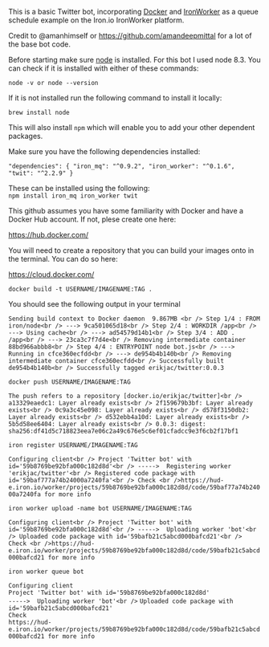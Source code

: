 This is a basic Twitter bot, incorporating <a href="https://docs.docker.com">Docker</a> and <a href="http://dev.iron.io/worker/getting_started/">IronWorker</a> as a queue schedule example on the Iron.io IronWorker platform.

Credit to @amanhimself or  https://github.com/amandeepmittal for a lot of the base bot code.

Before starting make sure <a href="https://nodejs.org/en/download/package-manager/">node</a> is installed.  For this bot I used node 8.3. You can check if it is installed with either of these commands:

`node -v or
node --version`

If it is not installed run the following command to install it locally:

`brew install node`

This will also install `npm` which will enable you to add your other dependent packages.

Make sure you have the following dependencies installed:

`"dependencies": {
    "iron_mq": "^0.9.2",
    "iron_worker": "^0.1.6",
    "twit": "^2.2.9"
  }`

These can be installed using the following:<br />
`npm install iron_mq iron_worker twit`


This github assumes you have some familiarity with Docker and have a Docker Hub account.  If not, plese create one here:

https://hub.docker.com/

You will need to create a repository that you can build your images onto in the terminal. You can do so here:

https://cloud.docker.com/


`docker build -t USERNAME/IMAGENAME:TAG .`

You should see the following output in your terminal

`Sending build context to Docker daemon  9.867MB <br />
Step 1/4 : FROM iron/node<br />
 ---> 9ca501065d18<br />
Step 2/4 : WORKDIR /app<br />
 ---> Using cache<br />
 ---> ad54579d14b1<br />
Step 3/4 : ADD . /app<br />
 ---> 23ca3c7f7d4e<br />
Removing intermediate container 88bd966abbb8<br />
Step 4/4 : ENTRYPOINT node bot.js<br />
 ---> Running in cfce360ecfdd<br />
 ---> de954b4b140b<br />
Removing intermediate container cfce360ecfdd<br />
Successfully built de954b4b140b<br />
Successfully tagged erikjac/twitter:0.0.3`<br />

`docker push USERNAME/IMAGENAME:TAG`

`The push refers to a repository [docker.io/erikjac/twitter]<br />
a13329eaedc1: Layer already exists<br />
2f159679b3bf: Layer already exists<br />
0c9a3c45e098: Layer already exists<br />
d578f3150db2: Layer already exists<br />
d532ebb4a10d: Layer already exists<br />
5b5d58ee6404: Layer already exists<br />
0.0.3: digest: sha256:df41d5c718823eea7e06c2a49c676e5c6ef01cfadcc9e3f6cb2f17bf1`<br />

`iron register USERNAME/IMAGENAME:TAG`

`Configuring client<br />
        Project 'Twitter bot' with id='59b8769be92bfa000c182d8d'<br />
----->  Registering worker 'erikjac/twitter'<br />
        Registered code package with id='59baf777a74b24000a7240fa'<br />
        Check <br />https://hud-e.iron.io/worker/projects/59b8769be92bfa000c182d8d/code/59baf77a74b24000a7240fa for more info`<br />

`iron worker upload -name bot USERNAME/IMAGENAME:TAG`

`Configuring client<br />
        Project 'Twitter bot' with id='59b8769be92bfa000c182d8d'<br />
----->  Uploading worker 'bot'<br />
        Uploaded code package with id='59bafb21c5abcd000bafcd21'<br />
        Check <br />https://hud-e.iron.io/worker/projects/59b8769be92bfa000c182d8d/code/59bafb21c5abcd000bafcd21 for more info`

`iron worker queue bot`

`Configuring client`<br />
        `Project 'Twitter bot' with id='59b8769be92bfa000c182d8d'`<br />
`----->  Uploading worker 'bot'<br />`
        `Uploaded code package with id='59bafb21c5abcd000bafcd21'`<br />
        `Check` <br />`https://hud-e.iron.io/worker/projects/59b8769be92bfa000c182d8d/code/59bafb21c5abcd000bafcd21 for more info`